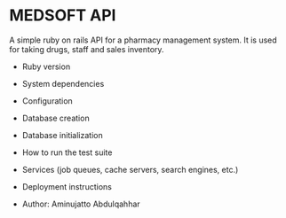 # MEDSOFT API

A simple ruby on rails API for a pharmacy management system. It is used for taking drugs, staff and sales inventory.

* Ruby version

* System dependencies

* Configuration

* Database creation

* Database initialization

* How to run the test suite

* Services (job queues, cache servers, search engines, etc.)

* Deployment instructions

* Author: Aminujatto Abdulqahhar